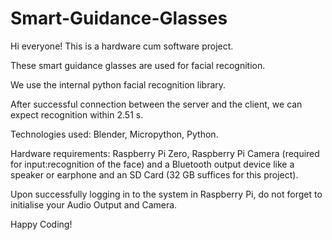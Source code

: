 # Smart-Guidance-Glasses

Hi everyone! This is a hardware cum software project.

These smart guidance glasses are used for facial recognition.

We use the internal python facial recognition library.

After successful connection between the server and the client, we can expect recognition within 2.51 s.

Technologies used: Blender, Micropython, Python.

Hardware requirements: Raspberry Pi Zero, Raspberry Pi Camera (required for input:recognition of the face) and a Bluetooth output device like a speaker or earphone and an SD Card (32 GB suffices for this project).

Upon successfully logging in to the system in Raspberry Pi, do not forget to initialise your Audio Output and Camera.

Happy Coding!
